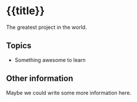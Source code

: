 # {{title}}
The greatest project in the world.

## Topics
- Something awesome to learn

## Other information
Maybe we could write some more information here.

